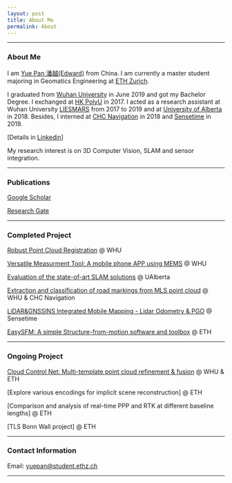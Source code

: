 ```yaml
---
layout: post
title: About Me
permalink: About
---
```



------
### About Me
I am [Yue Pan 潘越(Edward)](https://www.yuepanedward.com/) from China.
I am currently a master student majoring in Geomatics Engineering at [ETH Zurich](https://ethz.ch/en.html). 

I graduated from [Wuhan University](https://en.whu.edu.cn/) in June 2019 and got my Bachelor Degree. I exchanged at [HK PolyU](https://www.polyu.edu.hk/web/en/home/index.html) in 2017. I acted as a research assistant at Wuhan University [LIESMARS](http://www.lmars.whu.edu.cn/en/) from 2017 to 2019 and at [University of Alberta](https://www.ualberta.ca/) in 2018. Besides, I interned at [CHC Navigation](https://www.chcnav.com/index) in 2018 and [Sensetime](https://www.sensetime.com/en/) in 2019. 

[Details in [Linkedin](https://www.linkedin.com/in/yue-pan-59461b148/)]

My research interest is on 3D Computer Vision, SLAM and sensor integration.

---

### Publications

[Google Scholar](https://scholar.google.com/citations?hl=en&user=PUlWya8AAAAJ)

[Research Gate](https://www.researchgate.net/profile/Yue_Pan36)

---

### Completed Project

[Robust Point Cloud Registration](https://github.com/YuePanEdward/GH-ICP) @ WHU

[Versatile Measurment Tool: A mobile phone APP using MEMS](https://github.com/YuePanEdward/MeasureAPP) @ WHU

[Evaluation of the state-of-art SLAM solutions](https://github.com/YuePanEdward/VSLAM-LSLAM-Comparison) @ UAlberta

[Extraction and classification of road markings from MLS point cloud](https://github.com/YuePanEdward/RoadMarkingExtraction) @ WHU & CHC Navigation

[LiDAR&GNSSINS Integrated Mobile Mapping - Lidar Odometry & PGO](https://github.com/YuePanEdward/LLS-LOAM) @ Sensetime

[EasySFM: A simple Structure-from-motion software and toolbox](https://github.com/YuePanEdward/EasySFM) @ ETH

---

### Ongoing Project

[Cloud Control Net: Multi-template point cloud refinement & fusion](https://github.com/YuePanEdward/CloudControlNet) @ WHU & ETH

[Explore various encodings for implicit scene reconstruction] @ ETH

[Comparison and analysis of real-time PPP and RTK at different baseline lengths] @ ETH

[TLS Bonn Wall project] @ ETH

---

### Contact Information

Email: yuepan@student.ethz.ch

---

